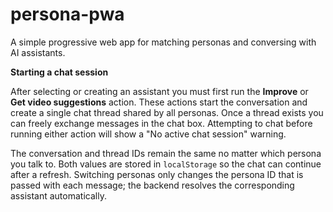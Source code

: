 # persona-pwa

A simple progressive web app for matching personas and conversing with AI assistants.

**Starting a chat session**

After selecting or creating an assistant you must first run the **Improve** or **Get video suggestions** action. These actions start the conversation and create a single chat thread shared by all personas. Once a thread exists you can freely exchange messages in the chat box. Attempting to chat before running either action will show a "No active chat session" warning.

The conversation and thread IDs remain the same no matter which persona you talk to. Both values are stored in `localStorage` so the chat can continue after a refresh. Switching personas only changes the persona ID that is passed with each message; the backend resolves the corresponding assistant automatically.
